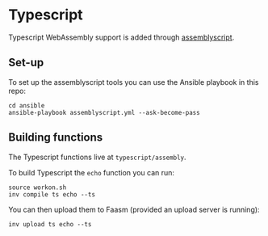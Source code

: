 # Typescript 

Typescript WebAssembly support is added through [assemblyscript](https://github.com/AssemblyScript/assemblyscript).

## Set-up

To set up the assemblyscript tools you can use the Ansible playbook in this repo:

```
cd ansible 
ansible-playbook assemblyscript.yml --ask-become-pass
```

## Building functions

The Typescript functions live at `typescript/assembly`. 

To build Typescript the `echo` function you can run:

```
source workon.sh
inv compile ts echo --ts
```

You can then upload them to Faasm (provided an upload server is running):

```
inv upload ts echo --ts
```

